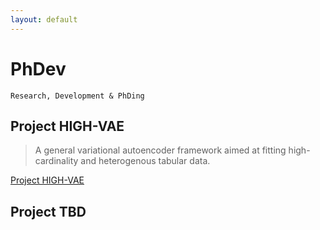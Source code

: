 ```yaml
---
layout: default
---
```


# PhDev   


```
Research, Development & PhDing  
```  
  


  



## Project HIGH-VAE  

> A general variational autoencoder framework aimed at fitting high-cardinality and heterogenous tabular data.  
  
[Project HIGH-VAE](https://kod5kod.github.io/PhDev/pages/highvae.html)




## Project TBD